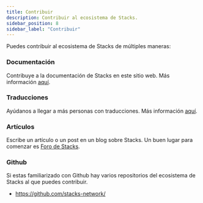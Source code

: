 ```yaml
---
title: Contribuir
description: Contribuir al ecosistema de Stacks.
sidebar_position: 8
sidebar_label: "Contribuir"
---
```


Puedes contribuir al ecosistema de Stacks de múltiples maneras:

<!-- markdown-link-check-disable -->

### Documentación

Contribuye a la documentación de Stacks en este sitio web. Más información [aquí](docs).

### Traducciones

Ayúdanos a llegar a más personas con traducciones. Más información [aquí](translations).

<!-- markdown-link-check-enable-->

### Artículos

Escribe un artículo o un post en un blog sobre Stacks. Un buen lugar para comenzar es [Foro de Stacks](https://forum.stacks.org).

### Github

Si estas familiarizado con Github hay varios repositorios del ecosistema de Stacks al que puedes contribuir.

- https://github.com/stacks-network/
